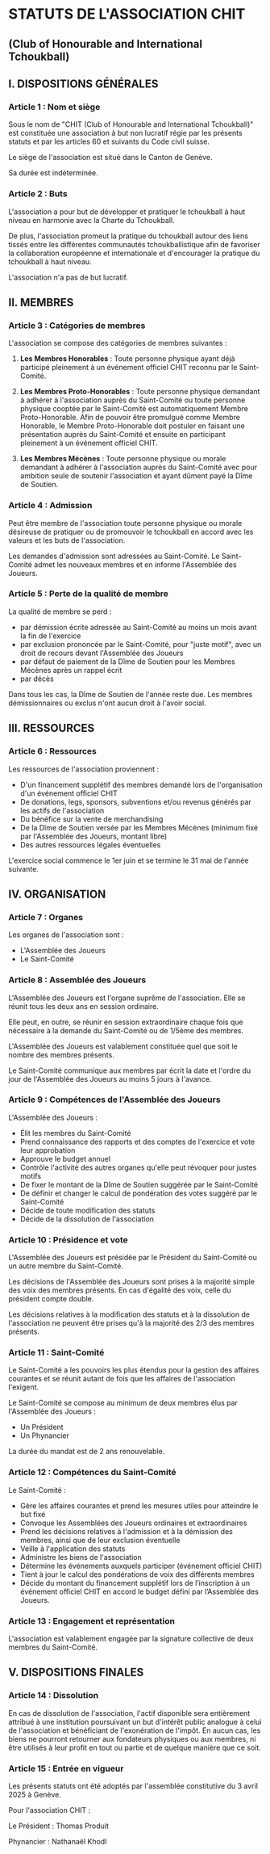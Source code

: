 # STATUTS DE L'ASSOCIATION CHIT

## (Club of Honourable and International Tchoukball)

## I. DISPOSITIONS GÉNÉRALES

### Article 1 : Nom et siège

Sous le nom de "CHIT (Club of Honourable and International Tchoukball)" est constituée une association à but non lucratif régie par les présents statuts et par les articles 60 et suivants du Code civil suisse.

Le siège de l'association est situé dans le Canton de Genève.

Sa durée est indéterminée.

### Article 2 : Buts

L'association a pour but de développer et pratiquer le tchoukball à haut niveau en harmonie avec la Charte du Tchoukball. 

De plus, l'association promeut la pratique du tchoukball autour des liens tissés entre les différentes communautés tchoukballistique afin de favoriser la collaboration européenne et internationale et d'encourager la pratique du tchoukball à haut niveau.

L'association n'a pas de but lucratif.

## II. MEMBRES

### Article 3 : Catégories de membres

L'association se compose des catégories de membres suivantes :

1. **Les Membres Honorables** : Toute personne physique ayant déjà participé pleinement à un événement officiel CHIT reconnu par le Saint-Comité.

2. **Les Membres Proto-Honorables** : Toute personne physique demandant à adhérer à l'association auprès du Saint-Comité ou toute personne physique cooptée par le Saint-Comité est automatiquement Membre Proto-Honorable. Afin de pouvoir être promulgué comme Membre Honorable, le Membre Proto-Honorable doit postuler en faisant une présentation auprès du Saint-Comité et ensuite en participant pleinement à un événement officiel CHIT.

3. **Les Membres Mécènes** : Toute personne physique ou morale demandant à adhérer à l'association auprès du Saint-Comité avec pour ambition seule de soutenir l'association et ayant dûment payé la Dîme de Soutien.

### Article 4 : Admission

Peut être membre de l'association toute personne physique ou morale désireuse de pratiquer ou de promouvoir le tchoukball en accord avec les valeurs et les buts de l'association.

Les demandes d'admission sont adressées au Saint-Comité. Le Saint-Comité admet les nouveaux membres et en informe l'Assemblée des Joueurs.

### Article 5 : Perte de la qualité de membre

La qualité de membre se perd :

- par démission écrite adressée au Saint-Comité au moins un mois avant la fin de l'exercice
- par exclusion prononcée par le Saint-Comité, pour "juste motif", avec un droit de recours devant l'Assemblée des Joueurs
- par défaut de paiement de la Dîme de Soutien pour les Membres Mécènes après un rappel écrit
- par décès

Dans tous les cas, la Dîme de Soutien de l'année reste due. Les membres démissionnaires ou exclus n'ont aucun droit à l'avoir social.

## III. RESSOURCES

### Article 6 : Ressources

Les ressources de l'association proviennent :

- D'un financement supplétif des membres demandé lors de l'organisation d'un événement officiel CHIT
- De donations, legs, sponsors, subventions et/ou revenus générés par les actifs de l'association
- Du bénéfice sur la vente de merchandising
- De la Dîme de Soutien versée par les Membres Mécènes (minimum fixé par l'Assemblée des Joueurs, montant libre)
- Des autres ressources légales éventuelles

L'exercice social commence le 1er juin et se termine le 31 mai de l'année suivante. 

## IV. ORGANISATION

### Article 7 : Organes

Les organes de l'association sont :

- L'Assemblée des Joueurs
- Le Saint-Comité

### Article 8 : Assemblée des Joueurs

L'Assemblée des Joueurs est l'organe suprême de l'association. Elle se réunit tous les deux ans en session ordinaire.

Elle peut, en outre, se réunir en session extraordinaire chaque fois que nécessaire à la demande du Saint-Comité ou de 1/5ème des membres.

L'Assemblée des Joueurs est valablement constituée quel que soit le nombre des membres présents.

Le Saint-Comité communique aux membres par écrit la date et l'ordre du jour de l'Assemblée des Joueurs au moins 5 jours à l'avance.

### Article 9 : Compétences de l'Assemblée des Joueurs

L'Assemblée des Joueurs :

- Élit les membres du Saint-Comité
- Prend connaissance des rapports et des comptes de l'exercice et vote leur approbation
- Approuve le budget annuel
- Contrôle l'activité des autres organes qu'elle peut révoquer pour justes motifs
- De fixer le montant de la Dîme de Soutien suggérée par le Saint-Comité
- De définir et changer le calcul de pondération des votes suggéré par le Saint-Comité
- Décide de toute modification des statuts
- Décide de la dissolution de l'association

### Article 10 : Présidence et vote

L'Assemblée des Joueurs est présidée par le Président du Saint-Comité ou un autre membre du Saint-Comité.

Les décisions de l'Assemblée des Joueurs sont prises à la majorité simple des voix des membres présents. En cas d'égalité des voix, celle du président compte double.

Les décisions relatives à la modification des statuts et à la dissolution de l'association ne peuvent être prises qu'à la majorité des 2/3 des membres présents.

### Article 11 : Saint-Comité

Le Saint-Comité a les pouvoirs les plus étendus pour la gestion des affaires courantes et se réunit autant de fois que les affaires de l'association l'exigent.

Le Saint-Comité se compose au minimum de deux membres élus par l'Assemblée des Joueurs :

- Un Président
- Un Phynancier

La durée du mandat est de 2 ans renouvelable.

### Article 12 : Compétences du Saint-Comité

Le Saint-Comité :

- Gère les affaires courantes et prend les mesures utiles pour atteindre le but fixé
- Convoque les Assemblées des Joueurs ordinaires et extraordinaires
- Prend les décisions relatives à l'admission et à la démission des membres, ainsi que de leur exclusion éventuelle
- Veille à l'application des statuts
- Administre les biens de l'association
- Détermine les événements auxquels participer (événement officiel CHIT)
- Tient à jour le calcul des pondérations de voix des différents membres
- Décide du montant du financement supplétif lors de l’inscription à un événement officiel CHIT en accord le budget défini par l’Assemblée des Joueurs.

### Article 13 : Engagement et représentation

L'association est valablement engagée par la signature collective de deux membres du Saint-Comité.

## V. DISPOSITIONS FINALES

### Article 14 : Dissolution

En cas de dissolution de l'association, l'actif disponible sera entièrement attribué à une institution poursuivant un but d'intérêt public analogue à celui de l'association et bénéficiant de l'exonération de l'impôt. En aucun cas, les biens ne pourront retourner aux fondateurs physiques ou aux membres, ni être utilisés à leur profit en tout ou partie et de quelque manière que ce soit.

### Article 15 : Entrée en vigueur

Les présents statuts ont été adoptés par l'assemblée constitutive du 3 avril 2025 à Genève.

Pour l'association CHIT :

Le Président : Thomas Produit

Phynancier : Nathanaël Khodl
